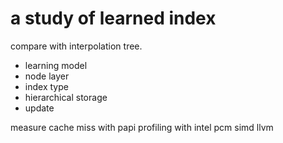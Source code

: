 # a study of learned index


compare with interpolation tree.

- learning model
- node layer
- index type
- hierarchical storage
- update


measure cache miss with papi
profiling with intel pcm
simd
llvm